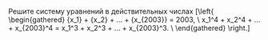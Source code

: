 Решите систему уравнений в действительных числах \[\left\{ \begin{gathered}
  {x_1} + {x_2} + ... + {x_{2003}} = 2003,  \\
  x_1^4 + x_2^4 + ... + x_{2003}^4 = x_1^3 + x_2^3 + ... + x_{2003}^3.  \\ 
\end{gathered}  \right.\]